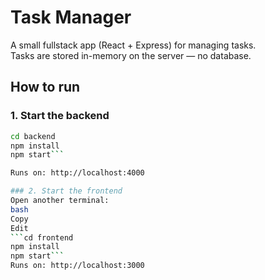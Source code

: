 # Task Manager

A small fullstack app (React + Express) for managing tasks.  
Tasks are stored in-memory on the server — no database.

## How to run

### 1. Start the backend
```bash
cd backend
npm install
npm start```

Runs on: http://localhost:4000

### 2. Start the frontend
Open another terminal:
bash
Copy
Edit
```cd frontend
npm install
npm start```
Runs on: http://localhost:3000
